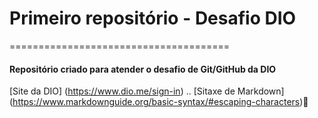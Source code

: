 # Primeiro repositório - Desafio DIO
======================================

#### Repositório criado para atender o desafio de Git/GitHub da DIO
[Site da DIO] (https://www.dio.me/sign-in) ..
[Sitaxe de Markdown] (https://www.markdownguide.org/basic-syntax/#escaping-characters):clap:
